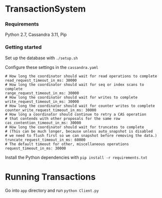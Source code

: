 

# TransactionSystem

### Requirements

Python 2.7, Cassandra 3.11, Pip

### Getting started

Set up the database with `./setup.sh`


Configure these settings in the `cassandra.yaml`

```
# How long the coordinator should wait for read operations to complete
read_request_timeout_in_ms: 30000
# How long the coordinator should wait for seq or index scans to complete
range_request_timeout_in_ms: 30000
# How long the coordinator should wait for writes to complete
write_request_timeout_in_ms: 30000
# How long the coordinator should wait for counter writes to complete
counter_write_request_timeout_in_ms: 30000
# How long a coordinator should continue to retry a CAS operation
# that contends with other proposals for the same row
cas_contention_timeout_in_ms: 30000
# How long the coordinator should wait for truncates to complete
# (This can be much longer, because unless auto_snapshot is disabled
# we need to flush first so we can snapshot before removing the data.)
truncate_request_timeout_in_ms: 60000
# The default timeout for other, miscellaneous operations
request_timeout_in_ms: 30000
```

Install the Python dependencies with `pip install -r requirements.txt`

# Running Transactions

Go into `app` directory and run `python Client.py`